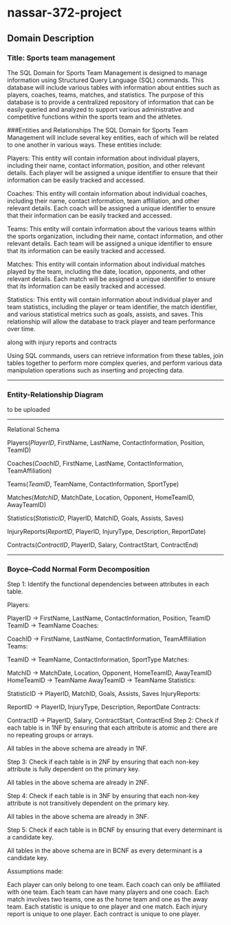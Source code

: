 # nassar-372-project
## Domain Description

### Title: Sports team management

The SQL Domain for Sports Team Management is designed to manage information using Structured Query Language (SQL) commands. This database will include various tables with information about entities such as players, coaches, teams, matches, and statistics. The purpose of this database is to provide a centralized repository of information that can be easily queried and analyzed to support various administrative and competitive functions within the sports team and the athletes.

###Entities and Relationships
The SQL Domain for Sports Team Management will include several key entities, each of which will be related to one another in various ways. These entities include:

Players: This entity will contain information about individual players, including their name, contact information, position, and other relevant details. Each player will be assigned a unique identifier to ensure that their information can be easily tracked and accessed.

Coaches: This entity will contain information about individual coaches, including their name, contact information, team affiliation, and other relevant details. Each coach will be assigned a unique identifier to ensure that their information can be easily tracked and accessed.

Teams: This entity will contain information about the various teams within the sports organization, including their name, contact information, and other relevant details. Each team will be assigned a unique identifier to ensure that its information can be easily tracked and accessed.

Matches: This entity will contain information about individual matches played by the team, including the date, location, opponents, and other relevant details. Each match will be assigned a unique identifier to ensure that its information can be easily tracked and accessed.

Statistics: This entity will contain information about individual player and team statistics, including the player or team identifier, the match identifier, and various statistical metrics such as goals, assists, and saves. This relationship will allow the database to track player and team performance over time.

along with  injury reports and contracts

Using SQL commands, users can retrieve information from these tables, join tables together to perform more complex queries, and perform various data manipulation operations such as inserting and projecting data.

-----------------------------------------
 
### Entity-Relationship Diagram
to be uploaded

 

 -------------------------------------
Relational Schema

Players(*PlayerID*, FirstName, LastName, ContactInformation, Position, TeamID)

Coaches(*CoachID*, FirstName, LastName, ContactInformation, TeamAffiliation)

Teams(*TeamID*, TeamName, ContactInformation, SportType)

Matches(*MatchID*, MatchDate, Location, Opponent, HomeTeamID, AwayTeamID)

Statistics(*StatisticID*, PlayerID, MatchID, Goals, Assists, Saves)

InjuryReports(*ReportID*, PlayerID, InjuryType, Description, ReportDate)

Contracts(*ContractID*, PlayerID, Salary, ContractStart, ContractEnd)



----------------------------------------------

### Boyce–Codd Normal Form Decomposition

Step 1: Identify the functional dependencies between attributes in each table.

Players:

PlayerID -> FirstName, LastName, ContactInformation, Position, TeamID
TeamID -> TeamName
Coaches:

CoachID -> FirstName, LastName, ContactInformation, TeamAffiliation
Teams:

TeamID -> TeamName, ContactInformation, SportType
Matches:

MatchID -> MatchDate, Location, Opponent, HomeTeamID, AwayTeamID
HomeTeamID -> TeamName
AwayTeamID -> TeamName
Statistics:

StatisticID -> PlayerID, MatchID, Goals, Assists, Saves
InjuryReports:

ReportID -> PlayerID, InjuryType, Description, ReportDate
Contracts:

ContractID -> PlayerID, Salary, ContractStart, ContractEnd
Step 2: Check if each table is in 1NF by ensuring that each attribute is atomic and there are no repeating groups or arrays.

All tables in the above schema are already in 1NF.

Step 3: Check if each table is in 2NF by ensuring that each non-key attribute is fully dependent on the primary key.

All tables in the above schema are already in 2NF.

Step 4: Check if each table is in 3NF by ensuring that each non-key attribute is not transitively dependent on the primary key.

All tables in the above schema are already in 3NF.

Step 5: Check if each table is in BCNF by ensuring that every determinant is a candidate key.

All tables in the above schema are in BCNF as every determinant is a candidate key.



Assumptions made:

Each player can only belong to one team.
Each coach can only be affiliated with one team.
Each team can have many players and one coach.
Each match involves two teams, one as the home team and one as the away team.
Each statistic is unique to one player and one match.
Each injury report is unique to one player.
Each contract is unique to one player.


